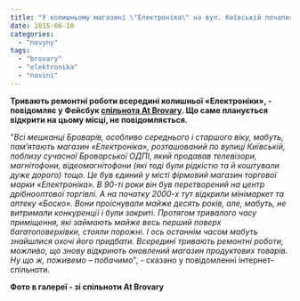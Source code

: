 ```yaml
---
title: "У колишньому магазині \"Електроніка\" на вул. Київській почались ремонтні роботи"
date: 2015-06-10
categories: 
  - "novyny"
tags: 
  - "brovary"
  - "elektronika"
  - "novini"
---
```


**Тривають ремонтні роботи всередині колишньої «Електроніки», - повідомляє у Фейсбук [спільнота At Brovary](https://www.facebook.com/atbrovary/posts/1451471628502130?pnref=story). Що саме планується відкрити на цьому місці, не повідомляється.**

"_Всі мешканці Броварів, особливо середнього і старшого віку, мабуть, пам’ятають магазин «Електроніка», розташований по вулиці Київській, поблизу сучасної Броварської ОДПІ, який продавав телевізори, магнітофони, відеомагнітофони (які тоді були рідкістю та й коштували дуже дорого) тощо. Це був єдиний у місті фірмовий магазин торгової марки «Електроніка». В 90-ті роки він був перетворений на центр дрібнооптової торгівлі._ _А на початку 2000-х тут відкрили мінімаркет та аптеку «Боско». Вони проіснували майже десять років, але, мабуть, не витримали конкуренції і були закриті. Протягом тривалого часу приміщення, які займають майже весь перший поверх багатоповерхівки, стояли порожні. І ось останнім часом мабуть знайшлися охочі його придбати. Всередині тривають ремонтні роботи, можливо, що знову відкриють оновлений магазин продуктових товарів. Ну що ж, поживемо – побачимо_", - сказано у повідомленні інтернет-спільноти.

**Фото в галереї - зі спільноти At Brovary**
